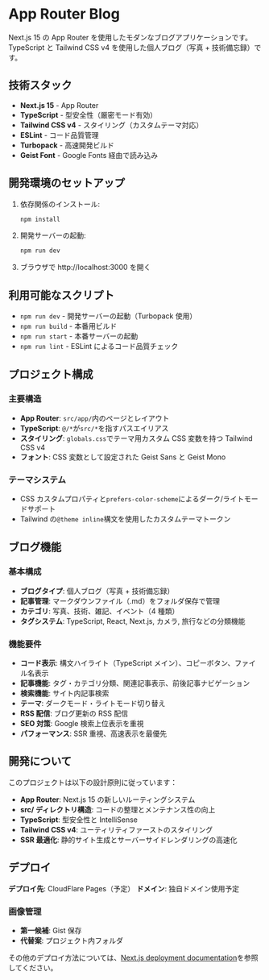 # App Router Blog

Next.js 15 の App Router を使用したモダンなブログアプリケーションです。TypeScript と Tailwind CSS v4 を使用した個人ブログ（写真 + 技術備忘録）です。

## 技術スタック

- **Next.js 15** - App Router
- **TypeScript** - 型安全性（厳密モード有効）
- **Tailwind CSS v4** - スタイリング（カスタムテーマ対応）
- **ESLint** - コード品質管理
- **Turbopack** - 高速開発ビルド
- **Geist Font** - Google Fonts 経由で読み込み

## 開発環境のセットアップ

1. 依存関係のインストール:

   ```bash
   npm install
   ```

2. 開発サーバーの起動:

   ```bash
   npm run dev
   ```

3. ブラウザで http://localhost:3000 を開く

## 利用可能なスクリプト

- `npm run dev` - 開発サーバーの起動（Turbopack 使用）
- `npm run build` - 本番用ビルド
- `npm run start` - 本番サーバーの起動
- `npm run lint` - ESLint によるコード品質チェック

## プロジェクト構成

### 主要構造

- **App Router**: `src/app/`内のページとレイアウト
- **TypeScript**: `@/*`が`src/*`を指すパスエイリアス
- **スタイリング**: `globals.css`でテーマ用カスタム CSS 変数を持つ Tailwind CSS v4
- **フォント**: CSS 変数として設定された Geist Sans と Geist Mono

### テーマシステム

- CSS カスタムプロパティと`prefers-color-scheme`によるダーク/ライトモードサポート
- Tailwind の`@theme inline`構文を使用したカスタムテーマトークン

## ブログ機能

### 基本構成

- **ブログタイプ**: 個人ブログ（写真 + 技術備忘録）
- **記事管理**: マークダウンファイル（.md）をフォルダ保存で管理
- **カテゴリ**: 写真、技術、雑記、イベント（4 種類）
- **タグシステム**: TypeScript, React, Next.js, カメラ, 旅行などの分類機能

### 機能要件

- **コード表示**: 構文ハイライト（TypeScript メイン）、コピーボタン、ファイル名表示
- **記事機能**: タグ・カテゴリ分類、関連記事表示、前後記事ナビゲーション
- **検索機能**: サイト内記事検索
- **テーマ**: ダークモード・ライトモード切り替え
- **RSS 配信**: ブログ更新の RSS 配信
- **SEO 対策**: Google 検索上位表示を重視
- **パフォーマンス**: SSR 重視、高速表示を最優先

## 開発について

このプロジェクトは以下の設計原則に従っています：

- **App Router**: Next.js 15 の新しいルーティングシステム
- **src/ ディレクトリ構造**: コードの整理とメンテナンス性の向上
- **TypeScript**: 型安全性と IntelliSense
- **Tailwind CSS v4**: ユーティリティファーストのスタイリング
- **SSR 最適化**: 静的サイト生成とサーバーサイドレンダリングの高速化

## デプロイ

**デプロイ先**: CloudFlare Pages（予定）
**ドメイン**: 独自ドメイン使用予定

### 画像管理

- **第一候補**: Gist 保存
- **代替案**: プロジェクト内フォルダ

その他のデプロイ方法については、[Next.js deployment documentation](https://nextjs.org/docs/app/building-your-application/deploying)を参照してください。
